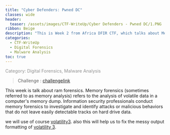 ```yaml
---
title: "Cyber Defenders: Pwned DC"
classes: wide
header:
  teaser: /assets/images/CTF-WriteUp/Cyber Defenders - Pwned DC/1.PNG
ribbon: Beige
description: "This is Week 2 from Africa DFIR CTF, which talks about Memory Dump Forensics."
categories:
  - CTF-WriteUp
  - Digital Forensics
  - Malware Analysis
toc: true
---
```


<span style="color: #909090">Category: Digital Forensics, Malware Analysis</span>

> Challenge : [challengelink](https://archive.org/download/Africa-DFIRCTF-2021-WK02)

This week is talk about ram forensics. Memory forensics (sometimes referred to as memory analysis) refers to the analysis of volatile data in a computer's memory dump. Information security professionals conduct memory forensics to investigate and identify attacks or malicious behaviors that do not leave easily detectable tracks on hard drive data.

we will use of course [volatility3](https://github.com/volatilityfoundation/volatility3). also this will help us to fix the messy output formatting of [volatility 3](https://twitter.com/vinopaljiri/status/1401724169847545857).

